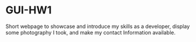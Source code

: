 # GUI-HW1
Short webpage to showcase and introduce my skills as a developer, display some photography I took, and make my contact Information available.
